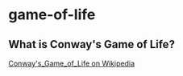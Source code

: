 # game-of-life

What is Conway's Game of Life?
------------------------------
[Conway's_Game_of_Life on Wikipedia](http://en.wikipedia.org/wiki/Conway's_Game_of_Life)
